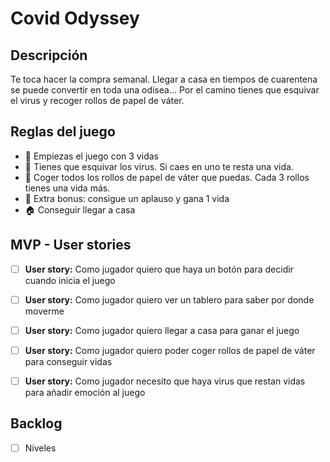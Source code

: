 # Covid Odyssey


## Descripción
Te toca hacer la compra semanal. Llegar a casa en tiempos de cuarentena se puede convertir en toda una odisea... Por el camino tienes que esquivar el virus y recoger rollos de papel de váter.

## Reglas del juego  
- 💖 Empiezas el juego con 3 vidas
- 🦠 Tienes que esquivar los virus. Si caes en uno te resta una vida.
- 🧻 Coger todos los rollos de papel de váter que puedas. Cada 3 rollos tienes una vida más.
- 👏 Extra bonus: consigue un aplauso y gana 1 vida
- 🏠 Conseguir llegar a casa

## MVP - User stories

- [ ] **User story:** Como jugador quiero que haya un botón para decidir cuando inicia el juego
- [ ] **User story:** Como jugador quiero ver un tablero para saber por donde moverme
- [ ] **User story:** Como jugador quiero llegar a casa para ganar el juego
- [ ] **User story:** Como jugador quiero poder coger rollos de papel de váter para conseguir vidas
- [ ] **User story:** Como jugador necesito que haya virus que restan vidas para añadir emoción al juego


## Backlog
- [ ] Niveles